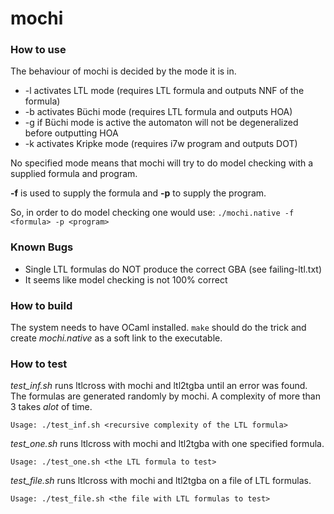 # mochi

### How to use

The behaviour of mochi is decided by the mode it is in.
* -l activates LTL mode (requires LTL formula and outputs NNF of the formula)
* -b activates Büchi mode (requires LTL formula and outputs HOA)
* -g if Büchi mode is active the automaton will not be degeneralized before outputting HOA
* -k activates Kripke mode (requires i7w program and outputs DOT)

No specified mode means that mochi will try to do model checking with a supplied formula and program.

**-f** is used to supply the formula and **-p** to supply the program.

So, in order to do model checking one would use:
```./mochi.native -f <formula> -p <program>```

### Known Bugs
* Single LTL formulas do NOT produce the correct GBA (see failing-ltl.txt)
* It seems like model checking is not 100% correct

### How to build
The system needs to have OCaml installed. 
``` make ``` should do the trick and create _mochi.native_ as a soft link to the executable.

### How to test 
_test\_inf.sh_ runs ltlcross with mochi and ltl2tgba until an error was found.
The formulas are generated randomly by mochi. A complexity of more than 3 takes _alot_ of time.

```Usage: ./test_inf.sh <recursive complexity of the LTL formula>```

_test\_one.sh_ runs ltlcross with mochi and ltl2tgba with one specified formula.

```Usage: ./test_one.sh <the LTL formula to test>```

_test\_file.sh_ runs ltlcross with mochi and ltl2tgba on a file of LTL formulas.

```Usage: ./test_file.sh <the file with LTL formulas to test>```
